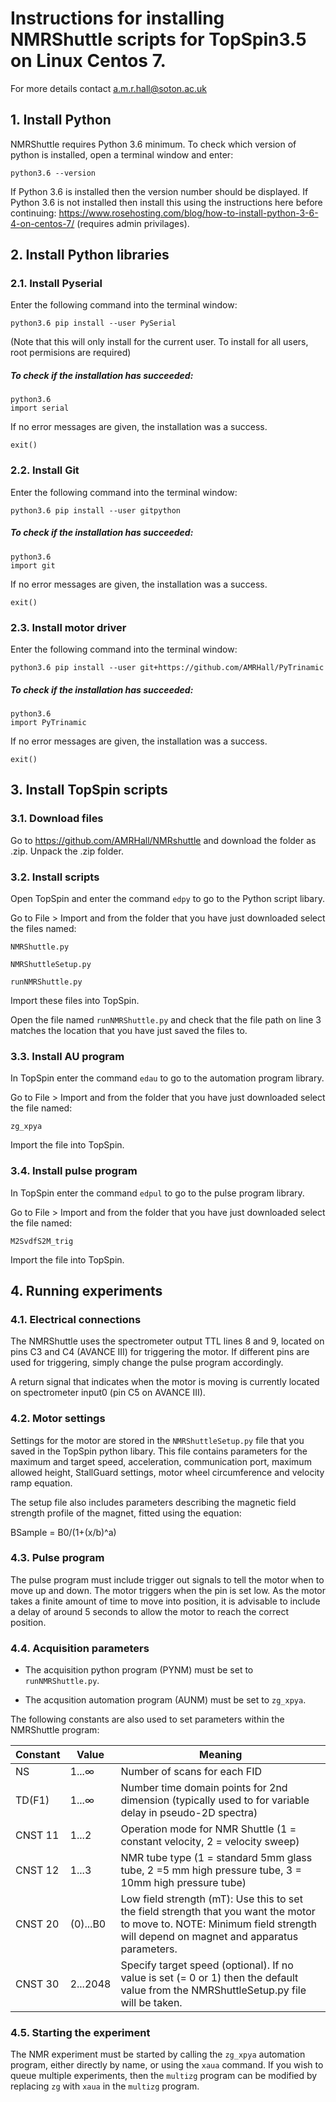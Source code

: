 # Instructions for installing NMRShuttle scripts for TopSpin3.5 on Linux Centos 7.
For more details contact a.m.r.hall@soton.ac.uk

## 1. Install Python
NMRShuttle requires Python 3.6 minimum. To check which version of python is installed, open a terminal window and enter:

`python3.6 --version`  

If Python 3.6 is installed then the version number should be displayed. If Python 3.6 is not installed then install this using the instructions here before continuing: https://www.rosehosting.com/blog/how-to-install-python-3-6-4-on-centos-7/ (requires admin privilages).

## 2. Install Python libraries
### 2.1. Install Pyserial
Enter the following command into the terminal window:

`python3.6 pip install --user PySerial`

(Note that this will only install for the current user. To install for all users, root permisions are required)

##### To check if the installation has succeeded:  
`python3.6`  
`import serial`

If no error messages are given, the installation was a success.

`exit()`



### 2.2. Install Git
Enter the following command into the terminal window:

`python3.6 pip install --user gitpython`

##### To check if the installation has succeeded:  
`python3.6`  
`import git`

If no error messages are given, the installation was a success.

`exit()`



### 2.3. Install motor driver
Enter the following command into the terminal window:

`python3.6 pip install --user git+https://github.com/AMRHall/PyTrinamic`

##### To check if the installation has succeeded:  
`python3.6`  
`import PyTrinamic`

If no error messages are given, the installation was a success.

`exit()`


## 3. Install TopSpin scripts
### 3.1. Download files
Go to https://github.com/AMRHall/NMRshuttle and download the folder as .zip.
Unpack the .zip folder.

### 3.2. Install scripts
Open TopSpin and enter the command `edpy` to go to the Python script libary.

Go to File > Import and from the folder that you have just downloaded select the files named:

`NMRShuttle.py`

`NMRShuttleSetup.py`

`runNMRShuttle.py`

Import these files into TopSpin.

Open the file named `runNMRShuttle.py` and check that the file path on line 3 matches the location that you have just saved the files to.

### 3.3. Install AU program
In TopSpin enter the command `edau` to go to the automation program library.

Go to File > Import and from the folder that you have just downloaded select the file named:

`zg_xpya`

Import the file into TopSpin.

### 3.4. Install pulse program
In TopSpin enter the command `edpul` to go to the pulse program library.

Go to File > Import and from the folder that you have just downloaded select the file named:

`M2SvdfS2M_trig`

Import the file into TopSpin.

## 4. Running experiments
### 4.1. Electrical connections
The NMRShuttle uses the spectrometer output TTL lines 8 and 9, located on pins C3 and C4 (AVANCE III) for triggering the motor. If different pins are used for triggering, simply change the pulse program accordingly.

A return signal that indicates when the motor is moving is currently located on spectrometer input0 (pin C5 on AVANCE III).

### 4.2. Motor settings
Settings for the motor are stored in the `NMRShuttleSetup.py` file that you saved in the TopSpin python libary. This file contains parameters for the maximum and target speed, acceleration, communication port, maximum allowed height, StallGuard settings, motor wheel circumference and velocity ramp equation.

The setup file also includes parameters describing the magnetic field strength profile of the magnet, fitted using the equation:

BSample = B0/(1+(x/b)^a)

### 4.3. Pulse program
The pulse program must include trigger out signals to tell the motor when to move up and down. The motor triggers when the pin is set low. As the motor takes a finite amount of time to move into position, it is advisable to include a delay of around 5 seconds to allow the motor to reach the correct position.

### 4.4. Acquisition parameters
* The acquisition python program (PYNM) must be set to `runNMRShuttle.py`.

* The acqusition automation program (AUNM) must be set to `zg_xpya`.

The following constants are also used to set parameters within the NMRShuttle program:

| Constant        | Value           | Meaning  |
| --- | --- | --- |
| NS     | 1...&#8734;| Number of scans for each FID |
| TD(F1)    | 1...&#8734;| Number time domain points for 2nd dimension (typically used to for variable delay in pseudo-2D spectra) |
| CNST 11    | 1...2| Operation mode for NMR Shuttle (1 = constant velocity, 2 = velocity sweep) |
| CNST 12    | 1...3| NMR tube type (1 = standard 5mm glass tube, 2 =5 mm high pressure tube, 3 = 10mm high pressure tube) |
| CNST 20    | (0)...B0| Low field strength (mT): Use this to set the field strength that you want the motor to move to. NOTE: Minimum field strength will depend on magnet and apparatus parameters. |
| CNST 30    | 2...2048| Specify target speed (optional). If no value is set (= 0 or 1) then the default value from the NMRShuttleSetup.py file will be taken.|

### 4.5. Starting the experiment
The NMR experiment must be started by calling the `zg_xpya` automation program, either directly by name, or using the `xaua` command. If you wish to queue multiple experiments, then the `multizg` program can be modified by replacing `zg` with `xaua` in the `multizg` program.
